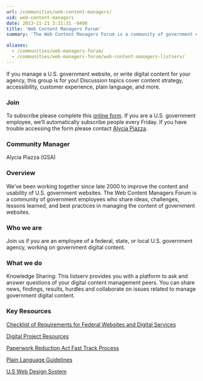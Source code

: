 ```yaml
---
url: /communities/web-content-managers/
uid: web-content-managers
date: 2013-11-21 3:31:31 -0400
title: 'Web Content Managers Forum'
summary: 'The Web Content Managers Forum is a community of government employees who share ideas, challenges, lessons learned, and best practices in managing the content of government websites.'

aliases:
  - /communities/web-managers-forum/
  - /communities/web-managers-forum/web-content-managers-listserv/
---
```



If you manage a U.S. government website, or write digital content for your agency, this group is for you! Discussion topics cover content strategy, accessibility, customer experience, plain language, and more.

### Join

To subscribe please complete this [online form](https://docs.google.com/forms/d/e/1FAIpQLScMJ4E_TxFTfIdqXnU89n_J-_US2gXFYi_lA_zi8hHWKDzisg/viewform). If you are a U.S. government employee, we’ll automatically subscribe people every Friday. If you have trouble accessing the form please contact [Alycia Piazza](mailto:alycia.piazza@gsa.gov?subject=Join).

### Community Manager

Alycia Piazza (GSA)

### Overview

We’ve been working together since late 2000 to improve the content and usability of U.S. government websites. The Web Content Managers Forum is a community of government employees who share ideas, challenges, lessons learned, and best practices in managing the content of government websites.

### Who we are

Join us if you are an employee of a federal, state, or local U.S. government agency, working on government digital content.

### What we do

Knowledge Sharing: This listserv provides you with a platform to ask and answer questions of your digital content management peers. You can share news, findings, results, hurdles and collaborate on issues related to manage government digital content.

### Key Resources

[Checklist of Requirements for Federal Websites and Digital Services](https://www.digitalgov.gov/resources/checklist-of-requirements-for-federal-digital-services/)

[Digital Project Resources](https://www.digitalgov.gov/resources/)

[Paperwork Reduction Act Fast Track Process](https://www.digitalgov.gov/resources/paperwork-reduction-act-fast-track-process/)

[Plain Language Guidelines](https://plainlanguage.gov/guidelines/)

[U.S Web Design System](https://designsystem.digital.gov/)
